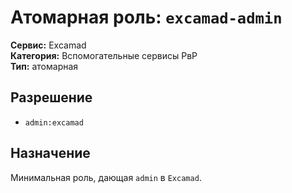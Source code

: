 # Атомарная роль: `excamad-admin`

**Сервис:** Excamad  
**Категория:** Вспомогательные сервисы РвР  
**Тип:** атомарная

## Разрешение
- `admin:excamad`

## Назначение
Минимальная роль, дающая `admin` в `Excamad`.
